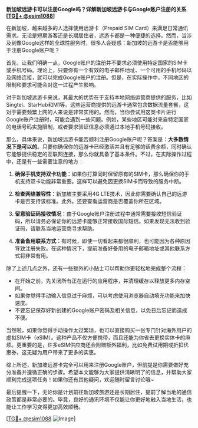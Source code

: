 **新加坡远游卡可以注册Google吗？详解新加坡远游卡与Google账户注册的关系[[TG💪+ @esim1088](https://t.me/s/esim1088)]**

在新加坡，越来越多的人选择使用远游卡（Prepaid SIM Card）来满足日常通讯需求。无论是短期游客还是长期居住者，远游卡都是一种便捷的选择。然而，当涉及到像Google这样的全球性服务时，很多人会疑惑：新加坡的远游卡是否能够用于注册Google账户呢？

首先，让我们明确一点，Google账户的注册并不要求必须使用特定国家的SIM卡或手机号码。理论上，只要你有一个有效的电子邮件地址、一个可用的手机号码以及网络连接，就可以完成Google账户的注册。但是，在实际操作中，不同地区的限制和要求可能会对这一过程产生影响。

对于新加坡远游卡来说，其最大的优势在于支持本地网络运营商提供的服务，比如Singtel、StarHub和M1等。这些运营商提供的远游卡通常包含数据流量套餐，这对于需要频繁上网的人来说是非常实用的。然而，当你尝试用这类卡片进行Google账户注册时，可能会遇到一些问题。例如，某些地区可能对来自特定国家的电话号码实施限制，或者要求验证信息必须通过本地手机号码接收。

那么，具体来说，新加坡远游卡能否顺利注册Google账户呢？答案是：**大多数情况下是可以的**。只要你确保你的远游卡已经激活并且有足够的话费余额，同时确认它能够提供稳定的互联网连接，那么你就具备了基本条件。不过，在实际操作过程中，还是有一些需要注意的地方：

1. **确保手机支持双卡功能**：如果你打算同时保留原有的SIM卡，那么确保你的手机支持双卡功能非常重要。这样可以避免因更换SIM卡而导致的服务中断。

2. **检查网络兼容性**：新加坡主要采用4G LTE技术，因此你需要确认自己的远游卡是否支持该标准。此外，还要查看运营商是否覆盖你所在区域。

3. **留意验证码接收情况**：由于Google账户注册过程中通常需要接收短信验证码，所以请务必保证你的远游卡能够正常接收国际短信。如果发现无法收到验证码，请联系当地运营商寻求帮助。

4. **准备备用联系方式**：有时候，即使一切看起来都很顺利，也可能因为各种原因导致注册失败。在这种情况下，提前准备好备用的电子邮箱地址或其他联系方式将非常有用。

除了上述几点之外，还有一些额外的小贴士可以帮助你更轻松地完成整个流程：

- 在开始之前，先关闭所有正在运行的应用程序，并清理缓存以释放更多内存空间。
- 如果你觉得手动输入信息过于麻烦，可以考虑使用浏览器自动填充功能来加快速度。
- 不要忘记保存好新创建的Google账户密码及相关信息，以免日后忘记而造成不便。

当然啦，如果你觉得手动操作太过繁琐，也可以直接购买一张专门针对海外用户的虚拟SIM卡（eSIM）。这种产品不仅方便携带，而且还能为你省去更换实体卡的麻烦。更重要的是，许多eSIM供应商还会附赠额外福利，比如免费试用期或折扣优惠券，这无疑为用户带来了更多的实惠。

综上所述，新加坡远游卡完全可以用来注册Google账户，但前提是你需要做好充分准备并遵循正确的步骤。希望本文能够为大家提供清晰明了的信息，并帮助大家顺利完成这项任务！如果你还有其他疑问，欢迎随时留言讨论哦~

最后提醒一下，无论你是计划前往新加坡旅游还是长期居住，提前了解当地的通信政策都是非常必要的。毕竟，良好的通讯环境不仅能让你更好地融入当地生活，也能让工作学习变得更加高效顺畅。

[[TG💪+ @esim1088](https://t.me/s/esim1088) ![Image](https://i.postimg.cc/4NQfJmqS/Snipaste-2025-05-13-00-14-12.png)]